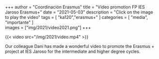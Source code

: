 +++
author = "Coordinación Erasmus"
title = "Video promotion FP IES Jaroso Erasmus+"
date = "2021-05-03"
description = "Click on the image to play the video"
tags = [
    "ka120","erasmus+"
]
categories = [
    "media", "importante"
]   
images  = ["img/2021/video2021.png"]
+++

{{< video src="/img/2021/video.mp4" >}}

Our colleague Dani has made a wonderful video to promote the Erasmus + project at IES Jaroso for the intermediate and higher degree cycles.